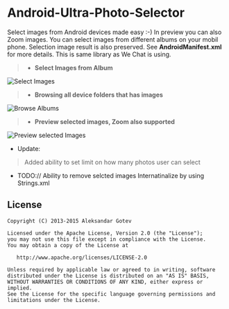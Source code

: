 Android-Ultra-Photo-Selector
=============================
Select images from Android devices made easy :-) In preview you can also Zoom images. You can select images from different albums
on your mobil phone. Selection image result is also preserved. See **AndroidManifest.xml** for more details. This is same library
as We Chat is using.

> - **Select Images from Album** 


![Select Images](https://github.com/AizazAZ/Android-Ultra-Photo-Selector/blob/master/media/image1.png)

> - **Browsing all device folders that has images** 


![Browse Albums](https://github.com/AizazAZ/Android-Ultra-Photo-Selector/blob/master/media/image2.png)

> - **Preview selected images, Zoom also supported**


![Preview selected Images](https://github.com/AizazAZ/Android-Ultra-Photo-Selector/blob/master/media/image3.png)

* Update:
> Added ability to set limit on how many photos user can select

* TODO://
Ability to remove selcted images
Internatinalize by using Strings.xml




## License

    Copyright (C) 2013-2015 Aleksandar Gotev

    Licensed under the Apache License, Version 2.0 (the "License");
    you may not use this file except in compliance with the License.
    You may obtain a copy of the License at

       http://www.apache.org/licenses/LICENSE-2.0

    Unless required by applicable law or agreed to in writing, software
    distributed under the License is distributed on an "AS IS" BASIS,
    WITHOUT WARRANTIES OR CONDITIONS OF ANY KIND, either express or implied.
    See the License for the specific language governing permissions and
    limitations under the License.
